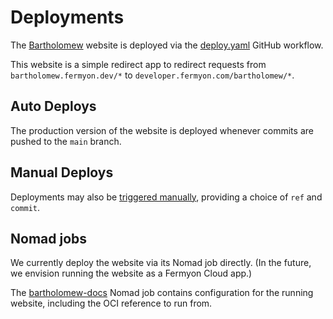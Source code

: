 # Deployments

The [Bartholomew](https://bartholomew.fermyon.dev) website is deployed via the [deploy.yaml](../.github/workflows/deploy.yml) GitHub workflow.

This website is a simple redirect app to redirect requests from `bartholomew.fermyon.dev/*` to `developer.fermyon.com/bartholomew/*`.

## Auto Deploys

The production version of the website is deployed whenever commits are pushed to the `main` branch.

## Manual Deploys

Deployments may also be [triggered manually](https://github.com/fermyon/bartholomew/actions/workflows/deploy.yml), providing a choice of `ref` and `commit`.

## Nomad jobs

We currently deploy the website via its Nomad job directly. (In the future, we envision running the website as a Fermyon Cloud app.)

The [bartholomew-docs](./bartholomew-docs.nomad) Nomad job contains configuration for the running website, including the OCI reference to run from.
